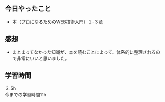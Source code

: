 ## 今日やったこと
- 本（プロになるためのWEB技術入門）１-３章

## 感想
- まとまってなかった知識が、本を読むことによって、体系的に整理されるので非常にいいと思いました。

## 学習時間
３.5h  
今までの学習時間11h
